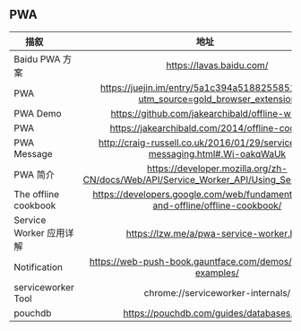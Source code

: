 ## PWA
| 描叙          | 地址           |
| ------------- |:-------------:| 
|Baidu PWA 方案|https://lavas.baidu.com/|
|PWA|https://juejin.im/entry/5a1c394a5188255851326da5?utm_source=gold_browser_extension|
|PWA Demo|https://github.com/jakearchibald/offline-wikipedia|
|PWA|https://jakearchibald.com/2014/offline-cookbook/|
|PWA Message|http://craig-russell.co.uk/2016/01/29/service-worker-messaging.html#.Wi-oakqWaUk|
|PWA 简介|https://developer.mozilla.org/zh-CN/docs/Web/API/Service_Worker_API/Using_Service_Workers|
|The offline cookbook|https://developers.google.com/web/fundamentals/instant-and-offline/offline-cookbook/|
|Service Worker 应用详解|https://lzw.me/a/pwa-service-worker.html|
|Notification|https://web-push-book.gauntface.com/demos/notification-examples/|
|serviceworker Tool|chrome://serviceworker-internals/|
|pouchdb|https://pouchdb.com/guides/databases.html|
